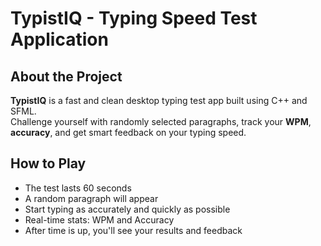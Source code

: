 # TypistIQ - Typing Speed Test Application

## About the Project
**TypistIQ** is a fast and clean desktop typing test app built using C++ and SFML.
<br>
Challenge yourself with randomly selected paragraphs, track your **WPM**, **accuracy**, and get smart feedback on your typing speed.

## How to Play
* The test lasts 60 seconds
* A random paragraph will appear
* Start typing as accurately and quickly as possible
* Real-time stats: WPM and Accuracy
* After time is up, you'll see your results and feedback
